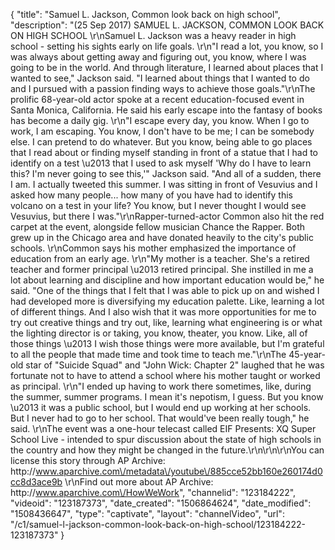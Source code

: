 {
    "title": "Samuel L. Jackson, Common look back on high school",
    "description": "(25 Sep 2017) SAMUEL L. JACKSON, COMMON LOOK BACK ON HIGH SCHOOL \r\nSamuel L. Jackson was a heavy reader in high school - setting his sights early on life goals. \r\n\"I read a lot, you know, so I was always about getting away and figuring out, you know, where I was going to be in the world.  And through literature, I learned about places that I wanted to see,\" Jackson said.  \"I learned about things that I wanted to do and I pursued with a passion finding ways to achieve those goals.\"\r\nThe prolific 68-year-old actor spoke at a recent education-focused event in Santa Monica, California.  He said his early escape into the fantasy of books has become a daily gig. \r\n\"I escape every day, you know.  When I go to work, I am escaping.  You know, I don't have to be me; I can be somebody else.  I can pretend to do whatever.  But you know, being able to go places that I read about or finding myself standing in front of a statue that I had to identify on a test \u2013 that I used to ask myself 'Why do I have to learn this?  I'm never going to see this,'\" Jackson said.  \"And all of a sudden, there I am.  I actually tweeted this summer.  I was sitting in front of Vesuvius and I asked how many people... how many of you have had to identify this volcano on a test in your life?  You know, but I never thought I would see Vesuvius, but there I was.\"\r\nRapper-turned-actor Common also hit the red carpet at the event, alongside fellow musician Chance the Rapper.  Both grew up in the Chicago area and have donated heavily to the city's public schools. \r\nCommon says his mother emphasized the importance of education from an early age. \r\n\"My mother is a teacher.  She's a retired teacher and former principal \u2013 retired principal.  She instilled in me a lot about learning and discipline and how important education would be,\" he said. \"One of the things that I felt that I was able to pick up on and wished I had developed more is diversifying my education palette.  Like, learning a lot of different things.  And I also wish that it was more opportunities for me to try out creative things and try out, like, learning what engineering is or what the lighting director is or taking, you know, theater, you know.  Like, all of those things \u2013 I wish those things were more available, but I'm grateful to all the people that made time and took time to teach me.\"\r\nThe 45-year-old star of \"Suicide Squad\" and \"John Wick: Chapter 2\" laughed that he was fortunate not to have to attend a school where his mother taught or worked as principal. \r\n\"I ended up having to work there sometimes, like, during the summer, summer programs. I mean it's nepotism, I guess.  But you know \u2013 it was a public school, but I would end up working at her schools.  But I never had to go to her school.  That would've been really tough,\" he said. \r\nThe event was a one-hour telecast called EIF Presents: XQ Super School Live - intended to spur discussion about the state of high schools in the country and how they might be changed in the future.\r\n\r\n\r\nYou can license this story through AP Archive: http:\/\/www.aparchive.com\/metadata\/youtube\/885cce52bb160e260174d0cc8d3ace9b \r\nFind out more about AP Archive: http:\/\/www.aparchive.com\/HowWeWork",
    "channelid": "123184222",
    "videoid": "123187373",
    "date_created": "1506864624",
    "date_modified": "1508436647",
    "type": "captivate",
    "layout": "channelVideo",
    "url": "\/c1\/samuel-l-jackson-common-look-back-on-high-school\/123184222-123187373"
}